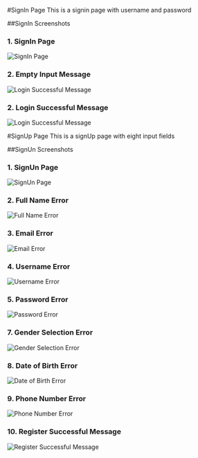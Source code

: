 #SignIn Page
This is a signin page with username and password

##SignIn Screenshots

### 1. SignIn Page  
![SignIn Page](Screenshots/Screenshot(476).png)

### 2. Empty Input Message 
![Login Successful Message](Screenshots/Screenshot(477).png)

### 2. Login Successful Message 
![Login Successful Message](Screenshots/Screenshot(478).png)

#SignUp Page
This is a signUp page with eight input fields

##SignUn Screenshots

### 1. SignUn Page  
![SignUn Page](Screenshots/Screenshot(479).png)

### 2. Full Name Error
![Full Name Error](Screenshots/Screenshot(480).png)

### 3. Email Error
![Email Error](Screenshots/Screenshot(481).png)

### 4. Username Error
![Username Error](Screenshots/Screenshot(482).png)

### 5. Password Error  
![Password Error](Screenshots/Screenshot(483).png)  

### 7. Gender Selection Error  
![Gender Selection Error](Screenshots/Screenshot(484).png)  

### 8. Date of Birth Error  
![Date of Birth Error](Screenshots/Screenshot(485).png)  

### 9. Phone Number Error  
![Phone Number Error](Screenshots/Screenshot(486).png) 

### 10. Register Successful Message 
![Register Successful Message](Screenshots/Screenshot(487).png)
